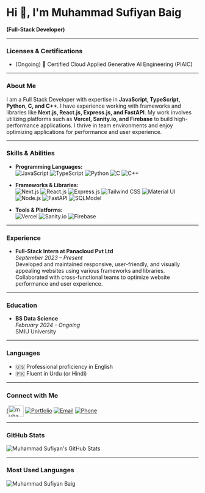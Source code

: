 # Hi 👋, I'm Muhammad Sufiyan Baig

**(Full-Stack Developer)**

---

### Licenses & Certifications

- (Ongoing) 🏅 Certified Cloud Applied Generative AI Engineering (PIAIC)

---

### About Me

I am a Full Stack Developer with expertise in **JavaScript, TypeScript, Python, C, and C++**. I have experience working with frameworks and libraries like **Next.js, React.js, Express.js, and FastAPI**. My work involves utilizing platforms such as **Vercel, Sanity.io, and Firebase** to build high-performance applications. I thrive in team environments and enjoy optimizing applications for performance and user experience.

---

### Skills & Abilities

- **Programming Languages:**  
  ![JavaScript](https://img.shields.io/badge/JavaScript-323330?style=for-the-badge&logo=javascript&logoColor=F7DF1E)
  ![TypeScript](https://img.shields.io/badge/TypeScript-007ACC?style=for-the-badge&logo=typescript&logoColor=white)
  ![Python](https://img.shields.io/badge/Python-3776AB?style=for-the-badge&logo=python&logoColor=white)
  ![C](https://img.shields.io/badge/C-A8B9CC?style=for-the-badge&logo=c&logoColor=black)
  ![C++](https://img.shields.io/badge/C++-00599C?style=for-the-badge&logo=c%2B%2B&logoColor=white)

- **Frameworks & Libraries:**  
  ![Next.js](https://img.shields.io/badge/Next.js-000000?style=for-the-badge&logo=nextdotjs&logoColor=white)
  ![React.js](https://img.shields.io/badge/React-61DAFB?style=for-the-badge&logo=react&logoColor=black)
  ![Express.js](https://img.shields.io/badge/Express.js-404D59?style=for-the-badge)
  ![Tailwind CSS](https://img.shields.io/badge/Tailwind%20CSS-38B2AC?style=for-the-badge&logo=tailwind-css&logoColor=white)
  ![Material UI](https://img.shields.io/badge/Material--UI-0081CB?style=for-the-badge&logo=material-ui&logoColor=white)
  ![Node.js](https://img.shields.io/badge/Node.js-339933?style=for-the-badge&logo=nodedotjs&logoColor=white)
  ![FastAPI](https://img.shields.io/badge/FastAPI-009688?style=for-the-badge&logo=fastapi&logoColor=white)
  ![SQLModel](https://img.shields.io/badge/SQLModel-4479A1?style=for-the-badge&logo=sql&logoColor=white)

- **Tools & Platforms:**  
  ![Vercel](https://img.shields.io/badge/Vercel-000000?style=for-the-badge&logo=vercel&logoColor=white)
  ![Sanity.io](https://img.shields.io/badge/Sanity.io-F03E2F?style=for-the-badge&logo=sanity&logoColor=white)
  ![Firebase](https://img.shields.io/badge/Firebase-FFCA28?style=for-the-badge&logo=firebase&logoColor=black)

---

### Experience

- **Full-Stack Intern at Panacloud Pvt Ltd**  
  *September 2023 – Present*  
  Developed and maintained responsive, user-friendly, and visually appealing websites using various frameworks and libraries. Collaborated with cross-functional teams to optimize website performance and user experience.

---

### Education

- **BS Data Science**  
  *February 2024 - Ongoing*  
  SMIU University

---

### Languages

- 🇺🇸 Professional proficiency in English
- 🇵🇰 Fluent in Urdu (or Hindi)

---

### Connect with Me

[(<img align="center" src="https://raw.githubusercontent.com/rahuldkjain/github-profile-readme-generator/master/src/images/icons/Social/linked-in-alt.svg" alt="muhammad-salman-158213287" height="30" width="40" />](https://linkedin.com/in/muhammadsufiyanbaig)
[![Portfolio](https://img.shields.io/badge/Portfolio-000000?style=for-the-badge&logo=vercel&logoColor=white)](https://muhammadsufiyanbaig.vercel.app)
[![Email](https://img.shields.io/badge/Email-send.sufiyan@gmail.com-D14836?style=for-the-badge&logo=gmail&logoColor=white)](mailto:send.sufyan@gmail.com)
[![Phone](https://img.shields.io/badge/Phone-%2B92--3123352687-25D366?style=for-the-badge&logo=whatsapp&logoColor=white)](https://api.whatsapp.com/send/?phone=923123352687&text&type=phone_number&app_absent=0)

---

### GitHub Stats

![Muhammad Sufiyan's GitHub Stats](https://github-readme-stats.vercel.app/api?username=MuhammadSufiyanBaig&show_icons=true&theme=light)

---
### Most Used Languages

<p><img align="left" src="https://github-readme-stats.vercel.app/api/top-langs?username=muhammadsufiyanbaig&show_icons=true&locale=en&layout=compact" alt="Muhammad Sufiyan Baig" /></p>
